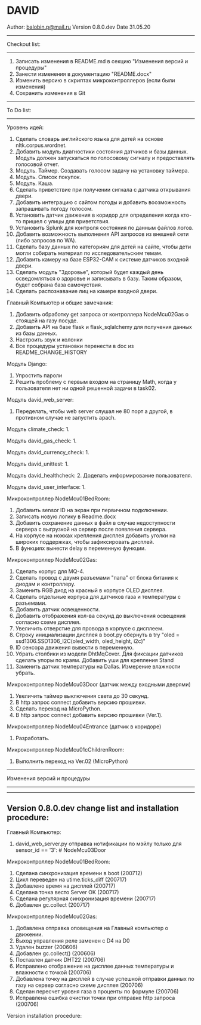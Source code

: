 # DAVID

Author: balobin.p@mail.ru
Version 0.8.0.dev
Date 31.05.20

************************************************************************************************************************
Checkout list:
************************************************************************************************************************

1. Записать изменения в README.md в секцию "Изменения версий и процедуры"
2. Занести изменения в документацию "README.docx"
3. Изменить версию в скриптах микроконтроллеров (если были изменения)
4. Сохранить изменения в Git

************************************************************************************************************************
To Do list:
************************************************************************************************************************

Уровень идей:
1. Сделать словарь английского языка для детей на основе nltk.corpus.wordnet.
2. Добавить модуль диагностики состояния датчиков и базы данных. Модуль должен запускаться по голосовому сигналу и предоставлять голосовой отчет.
3. Модуль. Таймер. Создавать голосом задачу на установку таймера.
4. Модуль. Список покупок.
5. Модуль. Каша.
10. Сделать приветствие при получении сигнала с датчика открывания двери.
13. Добавить интеграцию с сайтом погоды и добавить воозможность запрашивать погоду голосом.
14. Установить датчик движения в коридор для определения когда кто-то пришел с улицы для приветствия.
18. Установить Splunk для контроля состояния по данным файлов логов.
23. Добавить возможность выполнения API запросов из внешней сети (либо запросов по WA).
25. Сделать базу данных по категориям для детей на сайте, чтобы дети могли собирать материал по исследовательским темам.
27. Добавить камеру на базе ESP32-CAM к системе датчиков входной двери.
28. Сделать модуль "Здоровье", который будет каждый день осведомляться о здоровье и записывать в базу. Таким образом, будет собрана база самочуствия.
29. Сделать распознавание лиц на камере входной двери.

Главный Компьютер и общие замечания:
1. Добавить обработку get запроса от контроллера NodeMcu02Gas о стоящей на газу посуде.
2. Добавить API на базе flask и flask_sqlalchemy для получения данных из базы данных.
3. Настроить звук и колонки
4. Все процедуры установки перенести в doc из README_CHANGE_HISTORY

Модуль Django:
1. Упростить пароли
4. Решить проблему с первым входом на страницу Math, когда у пользователя нет ни одной решенной задачи в task02.

Модуль david_web_server:
1. Переделать, чтобы web server слушал не 80 порт а другой, в противном случае не запустить apach.

Модуль climate_check:
1. 

Модуль david_gas_check:
1. 

Модуль david_currency_check:
1. 

Модуль david_unittest:
1. 

Модуль david_healthcheck:
2. Доделать информирование пользователя.

Модуль david_user_interface:
1. 

Микроконтроллер NodeMcu01BedRoom:
1. Добавить sensor ID на экран при первичном подключении.
2. Записать новую логику в Readme.docx
3. Добавить сохранение данных в файл в случае недоступности сервера с выгрузкой на сервер после появления сервера.
4. На корпусе на ножках крепления дисплея добавить уголки на широких поддержках, чтобы зафиксировать дисплей.
5. В функциях вынести delay в переменную функции.

Микроконтроллер NodeMcu02Gas:
1. Сделать корпус для MQ-4.
1. Сделать провод с двумя разъемами "папа" от блока битания к диодам и контроллеру.
2. Заменить RGB диод на красный в корпусе OLED дисплея.
3. Сделать отдельные корпуса для датчиков газа и температуры с разъемами.
3. Добавить датчик освещенности.
4. Добавить отображения кол-ва секунд до выключения освещения согласно схеме дисплея.
7. Увеличить отверстие для провода в корпусе с дисплеем.
10. Строку инициализации дисплея в boot.py обернуть в try "oled = ssd1306.SSD1306_I2C(oled_width, oled_height, i2c)"
13. ID сенсора движения вывести в переменную.
15. Убрать столбики из модели DhtMqCover. Для фиксации датчиков сделать упоры по краям. Добавить уши для крепления Stand
17. Заменить датчик температуры на Dallas. Измерение влажности убрать.

Микроконтроллер NodeMcu03Door (датчик между входными дверями)
1. Увеличить таймер выключения света до 30 секунд.
3. В http запрос connect добавить версию прошивки.
4. Сделать переход на MicroPython.
5. В http запрос connect добавить версию прошивки (Ver.1).

Микроконтроллер NodeMcu04Entrance (датчик в коридоре)
1. Разработать.

Микроконтроллер NodeMcu01cChildrenRoom:
1. Выполнить переход на Ver.02 (MicroPython)

************************************************************************************************************************
Изменения версий и процедуры
************************************************************************************************************************

------------------------------------
Version 0.8.0.dev change list and installation procedure:
------------------------------------

Главный Компьютер:
1. david_web_server.py отправка нотификации по мэйлу только для sensor_id == '3': # NodeMcu03Door

Микроконтроллер NodeMcu01BedRoom:
1. Сделана синхронизация времени в boot (200712)
2. Цикл переведен на utime.ticks_diff (200717)
3. Добавлено время на дисплей (200717)
4. Сделана точка весто Server OK (200717)
5. Сделана регулярная синхронизация времени (200717)
6. Добавлен gc.collect (200717)

Микроконтроллер NodeMcu02Gas:
1. Добавлена отправка оповещения на Главный компьютер о движении.
2. Выход управления реле заменен с D4 на D0
3. Удален buzzer (200606)
4. Добавлен gc.collect() (200606)
5. Поставлен датчик DHT22 (200706)
6. Исправлено отображение на дисплее данных температуры и влажности с точкой (200706)
7. Добавлена точку на дисплей в случае успешной отправки данных по газу на сервер согласно схеме дисплея (200706)
8. Сделан пересчет уровня газа в проценты по формуле (200706)
9. Исправлена ошибка очистки точки при отправке http запроса (200706)

Version installation procedure:
